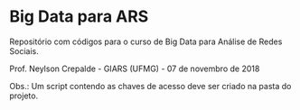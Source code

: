 # Big Data para ARS

Repositório com códigos para o curso de Big Data para Análise de Redes Sociais.

Prof. Neylson Crepalde - GIARS (UFMG) - 07 de novembro de 2018

Obs.: Um script contendo as chaves de acesso deve ser criado na pasta do projeto.
